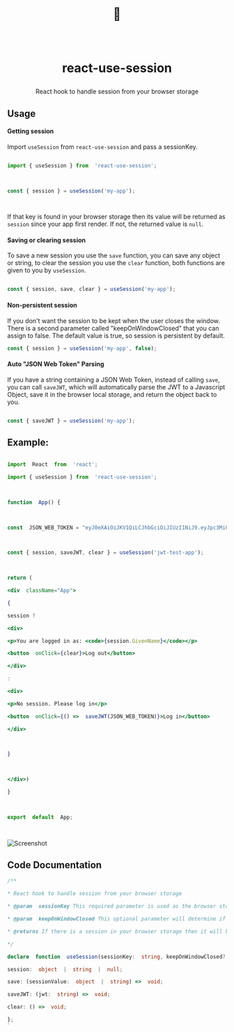 <div  align="center">

<h1>

<br/>

👤

<br  />

react-use-session

</h1>

React hook to handle session from your browser storage

</div>

  

## Usage

  

#### Getting session

  

Import `useSession` from `react-use-session` and pass a sessionKey.

  
```jsx

import { useSession } from  'react-use-session';

  

const { session } = useSession('my-app');

  

```

  

If that key is found in your browser storage then its value will be returned as `session` since your app first render. If not, the returned value is `null`.

  

#### Saving or clearing session

  

To save a new session you use the `save` function, you can save any object or string, to clear the session you use the `clear` function, both functions are given to you by `useSession`.

  

```jsx

const { session, save, clear } = useSession('my-app');

```
#### Non-persistent session
  

If you don't want the session to be kept when the user closes the window. There is a second parameter called "keepOnWindowClosed" that you can assign to false. The default value is true, so session is persistent by default.
```jsx
const { session } = useSession('my-app', false);
```


#### Auto "JSON Web Token" Parsing

  

If you have a string containing a JSON Web Token, instead of calling `save`, you can call `saveJWT`, which will automatically parse the JWT to a Javascript Object, save it in the browser local storage, and return the object back to you.

  

```jsx

const { saveJWT } = useSession('my-app');

```

  

## Example:

  

```jsx

import  React  from  'react';

import { useSession } from  'react-use-session';

  

function  App() {

  

const  JSON_WEB_TOKEN = "eyJ0eXAiOiJKV1QiLCJhbGciOiJIUzI1NiJ9.eyJpc3MiOiJyZWFjdC11c2Utc2Vzc2lvbi1leGFtcGxlIiwiaWF0IjoxNTQxMDgwMjAwLCJleHAiOjE5MTk3Njg0MDAsImF1ZCI6ImxvY2FsaG9zdDozMDAwIiwic3ViIjoiZ2FicmllbGJiMDMwNkBnbWFpbC5jb20iLCJHaXZlbk5hbWUiOiJHYWJyaWVsIiwiU3VybmFtZSI6IkJhc2lsaW8gQnJpdG8iLCJSb2xlIjoiQ3JlYXRvciJ9.GK23QsdEgMzGmxCwX9CjEg5lbSztZ7C67vKc7L09KgI";

  

const { session, saveJWT, clear } = useSession('jwt-test-app');

  

return (

<div  className="App">

{

session ?

<div>

<p>You are logged in as: <code>{session.GivenName}</code></p>

<button  onClick={clear}>Log out</button>

</div>

:

<div>

<p>No session. Please log in</p>

<button  onClick={() =>  saveJWT(JSON_WEB_TOKEN)}>Log in</button>

</div>

  

}

  

</div>)

}

  

export  default  App;

  

```

  

![Screenshot](https://u.cubeupload.com/GabrielBB/reactusesession.gif)

## Code Documentation

``` typescript
/**

* React hook to handle session from your browser storage

* @param  sessionKey This required parameter is used as the browser storage key. This should be a unique string per app. For example your package.json's name value.

* @param  keepOnWindowClosed This optional parameter will determine if useSession will work with LocalStorage or SessionStorage. Default value is true, so default storage is LocalStorage

* @returns If there is a session in your browser storage then it will be returned. If there is no session, it will return null.

*/

declare  function  useSession(sessionKey:  string, keepOnWindowClosed?:  boolean): {

session:  object  |  string  |  null;

save: (sessionValue:  object  |  string) =>  void;

saveJWT: (jwt:  string) =>  void;

clear: () =>  void;

};
`
